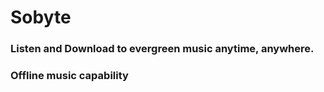 # Sobyte

### Listen and Download to evergreen music anytime, anywhere.

### Offline music capability
